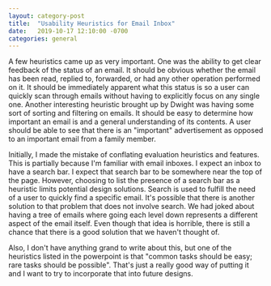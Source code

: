 ```yaml
---
layout: category-post
title:  "Usability Heuristics for Email Inbox"
date:   2019-10-17 12:10:00 -0700
categories: general
---
```


A few heuristics came up as very important.  One was the ability to get clear feedback of the status of an email.  It should be obvious whether the email has been read, replied to, forwarded, or had any other operation performed on it.  It should be immediately apparent what this status is so a user can quickly scan through emails without having to explicitly focus on any single one.  Another interesting heuristic brought up by Dwight was having some sort of sorting and filtering on emails.  It should be easy to determine how important an email is and a general understanding of its contents.  A user should be able to see that there is an "important" advertisement as opposed to an important email from a family member.

Initially, I made the mistake of conflating evaluation heuristics and features.  This is partially because I'm familiar with email inboxes.  I expect an inbox to have a search bar.  I expect that search bar to be somewhere near the top of the page.  However, choosing to list the presence of a search bar as a heuristic limits potential design solutions.  Search is used to fulfill the need of a user to quickly find a specific email.  It's possible that there is another solution to that problem that does not involve search.  We had joked about having a tree of emails where going each level down represents a different aspect of the email itself.  Even though that idea is horrible, there is still a  chance that there is a good solution that we haven't thought of.

Also, I don't have anything grand to write about this, but one of the heuristics listed in the powerpoint is that "common tasks should be easy; rare tasks should be possible".  That's just a really good way of putting it and I want to try to incorporate that into future designs.
